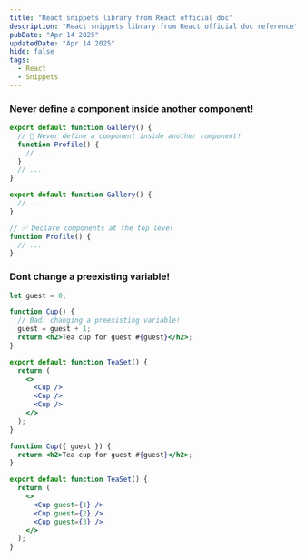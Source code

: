 ```yaml
---
title: "React snippets library from React official doc"
description: "React snippets library from React official doc reference"
pubDate: "Apr 14 2025"
updatedDate: "Apr 14 2025"
hide: false
tags:
  - React
  - Snippets
---
```


### Never define a component inside another component!

```jsx
export default function Gallery() {
  // 🔴 Never define a component inside another component!
  function Profile() {
    // ...
  }
  // ...
}
```

```jsx
export default function Gallery() {
  // ...
}

// ✅ Declare components at the top level
function Profile() {
  // ...
}
```

### Dont change a preexisting variable!

```jsx
let guest = 0;

function Cup() {
  // Bad: changing a preexisting variable!
  guest = guest + 1;
  return <h2>Tea cup for guest #{guest}</h2>;
}

export default function TeaSet() {
  return (
    <>
      <Cup />
      <Cup />
      <Cup />
    </>
  );
}
```

```jsx
function Cup({ guest }) {
  return <h2>Tea cup for guest #{guest}</h2>;
}

export default function TeaSet() {
  return (
    <>
      <Cup guest={1} />
      <Cup guest={2} />
      <Cup guest={3} />
    </>
  );
}
```
